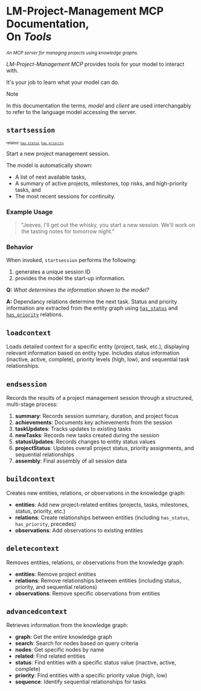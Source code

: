 <!-- SPDX-License-Identifier: MIT -->
<!-- SPDX-FileCopyrightText: 2025 The DeadBranches contributors <https://github.com/DeadBranches> -->
# LM-Project-Management MCP Documentation,<br />On *Tools*
<small><i>An MCP server for managing projects using knowledge graphs.</i></small>

*LM-Project-Management MCP* provides tools for your model to interact with.

It's your job to learn what your model can do.

>[!NOTE]
> In this documentation the terms, *model* and *client* are used interchangably to refer to the language model accessing the server.

## `startsession`
<small><sup>related: [`has_status`](entities.md#has_status), [`has_priority`](entities.md#has_priority)</sup></small>


Start a new project management session.

The model is automatically shown:
 - A list of next available tasks,
 - A summary of active projects, milestones, top risks, and high-priority tasks, and
 - The most recent sessions for continuity.



### Example Usage
> "Jeeves, I'll get out the whisky, you start a new session. We'll work on the tasting notes for tomorrow night."

### Behavior
When invoked, `startsession` performs the following:
1. generates a unique session ID
2. provides the model the start-up information.

**Q:** *What determines the information shown to the model?*

**A:** Dependancy relations determine the next task. Status and priority information are extracted from the entity graph using [`has_status`](entities.md#has_status) and [`has_priority`](entities.md#has_priority) relations.


## `loadcontext`
Loads detailed context for a specific entity (project, task, etc.), displaying relevant information based on entity type. Includes status information (inactive, active, complete), priority levels (high, low), and sequential task relationships.

## `endsession`
Records the results of a project management session through a structured, multi-stage process:
1. **summary**: Records session summary, duration, and project focus
2. **achievements**: Documents key achievements from the session
3. **taskUpdates**: Tracks updates to existing tasks
4. **newTasks**: Records new tasks created during the session
5. **statusUpdates**: Records changes to entity status values
6. **projectStatus**: Updates overall project status, priority assignments, and sequential relationships
7. **assembly**: Final assembly of all session data

## `buildcontext`
Creates new entities, relations, or observations in the knowledge graph:
- **entities**: Add new project-related entities (projects, tasks, milestones, status, priority, etc.)
- **relations**: Create relationships between entities (including `has_status`, `has_priority`, precedes)
- **observations**: Add observations to existing entities

## `deletecontext`
Removes entities, relations, or observations from the knowledge graph:
- **entities**: Remove project entities
- **relations**: Remove relationships between entities (including status, priority, and sequential relations)
- **observations**: Remove specific observations from entities

## `advancedcontext`
Retrieves information from the knowledge graph:
- **graph**: Get the entire knowledge graph
- **search**: Search for nodes based on query criteria
- **nodes**: Get specific nodes by name
- **related**: Find related entities
- **status**: Find entities with a specific status value (inactive, active, complete)
- **priority**: Find entities with a specific priority value (high, low)
- **sequence**: Identify sequential relationships for tasks